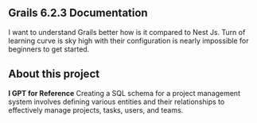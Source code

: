 ## Grails 6.2.3 Documentation
I want to understand Grails better how is it compared to Nest Js.
Turn of learning curve is sky high with their configuration is nearly impossible for beginners to get started.

## About this project
**I GPT for Reference**
Creating a SQL schema for a project management system involves defining various entities and their relationships to effectively manage projects, tasks, users, and teams. 
